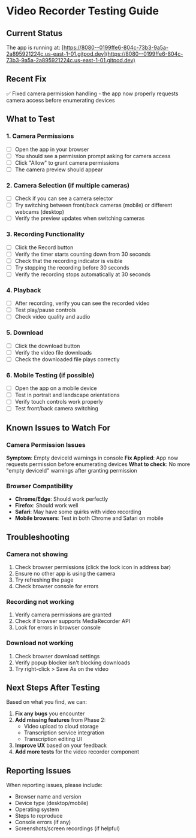# Video Recorder Testing Guide

## Current Status
The app is running at: [https://8080--0199ffe6-804c-73b3-9a5a-2a895921224c.us-east-1-01.gitpod.dev](https://8080--0199ffe6-804c-73b3-9a5a-2a895921224c.us-east-1-01.gitpod.dev)

## Recent Fix
✅ Fixed camera permission handling - the app now properly requests camera access before enumerating devices

## What to Test

### 1. Camera Permissions
- [ ] Open the app in your browser
- [ ] You should see a permission prompt asking for camera access
- [ ] Click "Allow" to grant camera permissions
- [ ] The camera preview should appear

### 2. Camera Selection (if multiple cameras)
- [ ] Check if you can see a camera selector
- [ ] Try switching between front/back cameras (mobile) or different webcams (desktop)
- [ ] Verify the preview updates when switching cameras

### 3. Recording Functionality
- [ ] Click the Record button
- [ ] Verify the timer starts counting down from 30 seconds
- [ ] Check that the recording indicator is visible
- [ ] Try stopping the recording before 30 seconds
- [ ] Verify the recording stops automatically at 30 seconds

### 4. Playback
- [ ] After recording, verify you can see the recorded video
- [ ] Test play/pause controls
- [ ] Check video quality and audio

### 5. Download
- [ ] Click the download button
- [ ] Verify the video file downloads
- [ ] Check the downloaded file plays correctly

### 6. Mobile Testing (if possible)
- [ ] Open the app on a mobile device
- [ ] Test in portrait and landscape orientations
- [ ] Verify touch controls work properly
- [ ] Test front/back camera switching

## Known Issues to Watch For

### Camera Permission Issues
**Symptom**: Empty deviceId warnings in console
**Fix Applied**: App now requests permission before enumerating devices
**What to check**: No more "empty deviceId" warnings after granting permission

### Browser Compatibility
- **Chrome/Edge**: Should work perfectly
- **Firefox**: Should work well
- **Safari**: May have some quirks with video recording
- **Mobile browsers**: Test in both Chrome and Safari on mobile

## Troubleshooting

### Camera not showing
1. Check browser permissions (click the lock icon in address bar)
2. Ensure no other app is using the camera
3. Try refreshing the page
4. Check browser console for errors

### Recording not working
1. Verify camera permissions are granted
2. Check if browser supports MediaRecorder API
3. Look for errors in browser console

### Download not working
1. Check browser download settings
2. Verify popup blocker isn't blocking downloads
3. Try right-click > Save As on the video

## Next Steps After Testing

Based on what you find, we can:
1. **Fix any bugs** you encounter
2. **Add missing features** from Phase 2:
   - Video upload to cloud storage
   - Transcription service integration
   - Transcription editing UI
3. **Improve UX** based on your feedback
4. **Add more tests** for the video recorder component

## Reporting Issues

When reporting issues, please include:
- Browser name and version
- Device type (desktop/mobile)
- Operating system
- Steps to reproduce
- Console errors (if any)
- Screenshots/screen recordings (if helpful)
